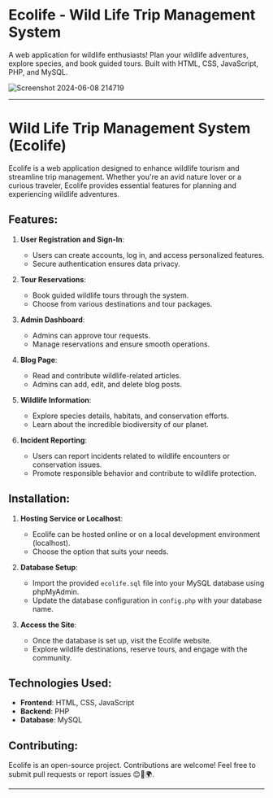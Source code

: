 # Ecolife - Wild Life Trip Management System
A web application for wildlife enthusiasts! Plan your wildlife adventures, explore species, and book guided tours. Built with HTML, CSS, JavaScript, PHP, and MySQL.

![Screenshot 2024-06-08 214719](https://github.com/sadeeshasathsara/Ecolife/assets/81063100/5385e5e4-046c-4d63-99b8-59d95a842f41)

----------------------------------------------------------------------------------------------------------------------------------

# Wild Life Trip Management System (Ecolife)

Ecolife is a web application designed to enhance wildlife tourism and streamline trip management. Whether you're an avid nature lover or a curious traveler, Ecolife provides essential features for planning and experiencing wildlife adventures.

## Features:

1. **User Registration and Sign-In**:
   - Users can create accounts, log in, and access personalized features.
   - Secure authentication ensures data privacy.

2. **Tour Reservations**:
   - Book guided wildlife tours through the system.
   - Choose from various destinations and tour packages.

3. **Admin Dashboard**:
   - Admins can approve tour requests.
   - Manage reservations and ensure smooth operations.

4. **Blog Page**:
   - Read and contribute wildlife-related articles.
   - Admins can add, edit, and delete blog posts.

5. **Wildlife Information**:
   - Explore species details, habitats, and conservation efforts.
   - Learn about the incredible biodiversity of our planet.

6. **Incident Reporting**:
   - Users can report incidents related to wildlife encounters or conservation issues.
   - Promote responsible behavior and contribute to wildlife protection.

## Installation:

1. **Hosting Service or Localhost**:
   - Ecolife can be hosted online or on a local development environment (localhost).
   - Choose the option that suits your needs.

2. **Database Setup**:
   - Import the provided `ecolife.sql` file into your MySQL database using phpMyAdmin.
   - Update the database configuration in `config.php` with your database name.

3. **Access the Site**:
   - Once the database is set up, visit the Ecolife website.
   - Explore wildlife destinations, reserve tours, and engage with the community.

## Technologies Used:

- **Frontend**: HTML, CSS, JavaScript
- **Backend**: PHP
- **Database**: MySQL

## Contributing:

Ecolife is an open-source project. Contributions are welcome! Feel free to submit pull requests or report issues 😊🦁🌍.

----------------------------------------------------------------------------------------------------------------------------------
